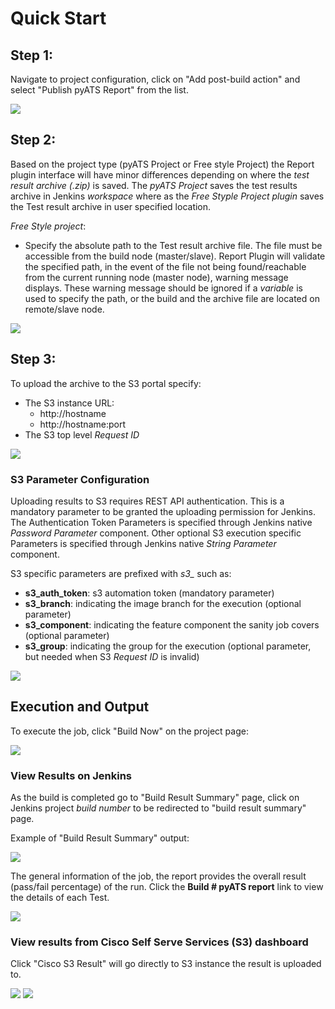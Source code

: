 # Quick Start

## Step 1:
Navigate to project configuration, click on "Add post-build action" and select "Publish pyATS Report" from the list.

![](assets/images/config1.png)

## Step 2:
Based on the project type (pyATS Project or Free style Project) the Report plugin interface will have minor differences depending on where the _test result archive (.zip)_ is saved.  The _pyATS Project_  saves the test results archive in Jenkins _workspace_ where as the _Free Styple Project plugin_ saves the Test result archive in user specified location. 

_Free Style project_:

* Specify the absolute path to the Test result archive file.  The file must be accessible from the build node (master/slave).
Report Plugin will validate the specified path, in the event of the file not being found/reachable from the current running node (master node), warning message displays. These warning message should be ignored if a _variable_ is used to specify the path, or the build and the archive file are located on remote/slave node.

![](assets/images/config3.png)


## Step 3:

To upload the archive to the S3 portal specify:
* The S3 instance URL:
  * http://hostname
  * http://hostname:port
* The S3 top level *Request ID*  

![](assets/images/config4.png)


### S3 Parameter Configuration

Uploading results to S3 requires REST API authentication. This is a mandatory parameter to be granted the uploading permission for Jenkins. The Authentication Token Parameters is specified through Jenkins native _Password Parameter_ component. Other optional S3 execution specific Parameters is specified through Jenkins native _String Parameter_ component.

S3 specific parameters are prefixed with *s3_* such as:  
* **s3_auth_token**: s3 automation token (mandatory parameter)
* **s3_branch**: indicating the image branch for the execution (optional parameter)
* **s3_component**: indicating the feature component the sanity job covers (optional parameter)
* **s3_group**: indicating the group for the execution (optional parameter, but needed when S3 *Request ID* is invalid)

![](assets/images/config6.png)


## Execution and Output

To execute the job, click "Build Now" on the project page:

![](assets/images/run.png)

### View Results on Jenkins
As the build is completed go to "Build Result Summary" page, click on Jenkins project *build number* to be redirected to  "build result summary" page.  

Example of "Build Result Summary" output: 

![](assets/images/output1.png)

The general information of the job, the report provides the overall result (pass/fail percentage) of the run. Click the **Build # pyATS report** link to view the details of each Test. 

![](assets/images/output2.png)

### View results from Cisco Self Serve Services (S3) dashboard
Click "Cisco S3 Result" will go directly to S3 instance the result is uploaded to.

![](assets/images/s3output1.png)  ![](assets/images/s3output2.png)
